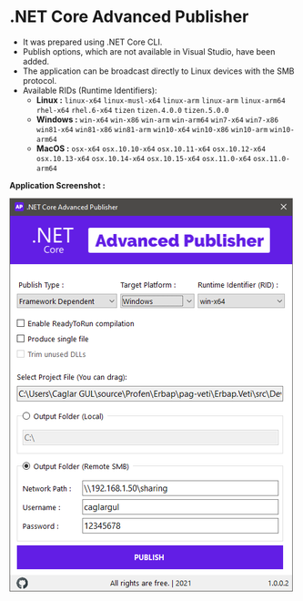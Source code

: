 # .NET Core Advanced Publisher
- It was prepared using .NET Core CLI.
- Publish options, which are not available in Visual Studio, have been added.
- The application can be broadcast directly to Linux devices with the SMB protocol.
- Available RIDs (Runtime Identifiers): 
  - **Linux :**  `linux-x64` `linux-musl-x64` `linux-arm` `linux-arm` `linux-arm64` `rhel-x64`   `rhel.6-x64` `tizen` `tizen.4.0.0` `tizen.5.0.0`   
  - **Windows :**  `win-x64` `win-x86` `win-arm` `win-arm64` `win7-x64` `win7-x86` `win81-x64` `win81-x86` `win81-arm` `win10-x64` `win10-x86` `win10-arm` `win10-arm64`    
  - **MacOS :**  `osx-x64` `osx.10.10-x64` `osx.10.11-x64` `osx.10.12-x64` `osx.10.13-x64` `osx.10.14-x64` `osx.10.15-x64` `osx.11.0-x64` `osx.11.0-arm64`



**Application Screenshot :**

<img align="left" src="Screenshot.png">
